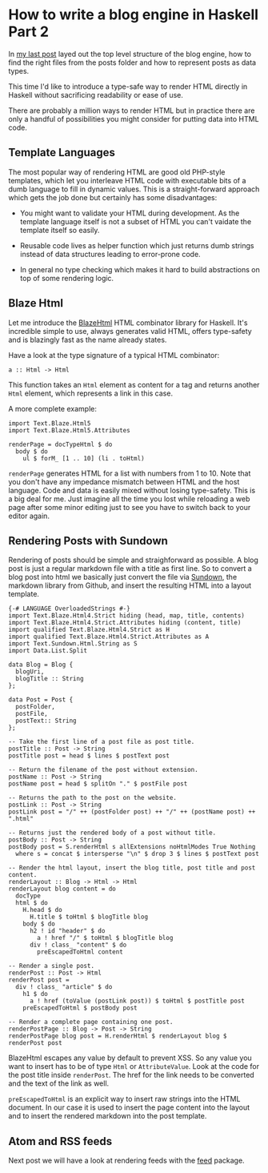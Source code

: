 How to write a blog engine in Haskell Part 2
============================================

In [my last post][1] layed out the top level structure of the blog
engine, how to find the right files from the posts folder and how to
represent posts as data types.

This time I'd like to introduce a type-safe way to render HTML
directly in Haskell without sacrificing readability or ease of use.

There are probably a million ways to render HTML but in practice there
are only a handful of possibilities you might consider for putting
data into HTML code.

## Template Languages

The most popular way of rendering HTML are good old PHP-style
templates, which let you interleave HTML code with executable bits of
a dumb language to fill in dynamic values. This is a straight-forward
approach which gets the job done but certainly has some
disadvantages:

* You might want to validate your HTML during development.  As the
template language itself is not a subset of HTML you can't vaidate the
template itself so easily.

* Reusable code lives as helper function which just returns dumb strings
instead of data structures leading to error-prone code.

* In general no type checking which makes it hard to build
abstractions on top of some rendering logic.

## Blaze Html

Let me introduce the [BlazeHtml][2] HTML combinator library for
Haskell. It's incredible simple to use, always generates valid HTML,
offers type-safety and is blazingly fast as the name already states.

Have a look at the type signature of a typical HTML combinator:

```
a :: Html -> Html
```

This function takes an `Html` element as content for a tag and returns
another `Html` element, which represents a link in this case.

A more complete example:

```
import Text.Blaze.Html5
import Text.Blaze.Html5.Attributes

renderPage = docTypeHtml $ do
  body $ do
    ul $ forM_ [1 .. 10] (li . toHtml)
```

`renderPage` generates HTML for a list with numbers from 1 to 10.
Note that you don't have any impedance mismatch between HTML and
the host language. Code and data is easily mixed without losing
type-safety. This is a big deal for me. Just imagine all the time
you lost while reloading a web page after some minor editing just
to see you have to switch back to your editor again.

## Rendering Posts with Sundown

Rendering of posts should be simple and straighforward as possible.
A blog post is just a regular markdown file with a title as first
line. So to convert a blog post into html we basically just convert
the file via [Sundown][4], the markdown library from Github, and
insert the resulting HTML into a layout template.

```
{-# LANGUAGE OverloadedStrings #-}
import Text.Blaze.Html4.Strict hiding (head, map, title, contents)
import Text.Blaze.Html4.Strict.Attributes hiding (content, title)
import qualified Text.Blaze.Html4.Strict as H
import qualified Text.Blaze.Html4.Strict.Attributes as A
import Text.Sundown.Html.String as S
import Data.List.Split

data Blog = Blog {
  blogUri,
  blogTitle :: String
};

data Post = Post {
  postFolder,
  postFile,
  postText:: String
};

-- Take the first line of a post file as post title.
postTitle :: Post -> String
postTitle post = head $ lines $ postText post

-- Return the filename of the post without extension.
postName :: Post -> String
postName post = head $ splitOn "." $ postFile post

-- Returns the path to the post on the website.
postLink :: Post -> String
postLink post = "/" ++ (postFolder post) ++ "/" ++ (postName post) ++ ".html"

-- Returns just the rendered body of a post without title.
postBody :: Post -> String
postBody post = S.renderHtml s allExtensions noHtmlModes True Nothing
  where s = concat $ intersperse "\n" $ drop 3 $ lines $ postText post

-- Render the html layout, insert the blog title, post title and post content.
renderLayout :: Blog -> Html -> Html
renderLayout blog content = do
  docType
  html $ do
    H.head $ do
      H.title $ toHtml $ blogTitle blog
    body $ do
      h2 ! id "header" $ do
        a ! href "/" $ toHtml $ blogTitle blog
      div ! class_ "content" $ do
        preEscapedToHtml content

-- Render a single post.
renderPost :: Post -> Html
renderPost post =
  div ! class_ "article" $ do
    h1 $ do
      a ! href (toValue (postLink post)) $ toHtml $ postTitle post
    preEscapedToHtml $ postBody post

-- Render a complete page containing one post.
renderPostPage :: Blog -> Post -> String
renderPostPage blog post = H.renderHtml $ renderLayout blog $ renderPost post
```

BlazeHtml escapes any value by default to prevent XSS. So any value
you want to insert has to be of type `Html` or `AttributeValue`. Look
at the code for the post title inside `renderPost`. The href for the link
needs to be converted and the text of the link as well.

`preEscapedToHtml` is an explicit way to insert raw strings into the HTML
document. In our case it is used to insert the page content into the 
layout and to insert the rendered markdown into the post template.

## Atom and RSS feeds

Next post we will have a look at rendering feeds with the [feed][5]
package. 

[1]: how-to-write-a-blog-engine-in-haskell-part-1.html
[2]: http://jaspervdj.be/blaze/
[3]: http://www.haskell.org/haskellwiki/Combinator_pattern
[4]: http://hackage.haskell.org/package/sundown 
[5]: http://hackage.haskell.org/package/feed-0.3.8
